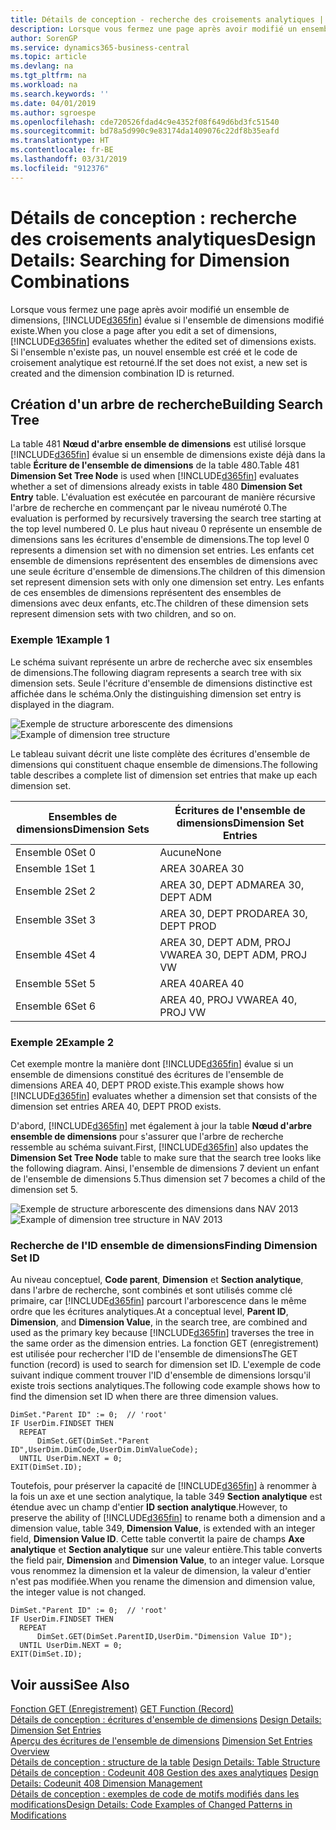 ```yaml
---
title: Détails de conception - recherche des croisements analytiques | Microsoft Docs
description: Lorsque vous fermez une page après avoir modifié un ensemble de dimensions, Business Central évalue si l'ensemble de dimensions modifié existe. Si l'ensemble n'existe pas, un nouvel ensemble est créé et le code de croisement analytique est retourné.
author: SorenGP
ms.service: dynamics365-business-central
ms.topic: article
ms.devlang: na
ms.tgt_pltfrm: na
ms.workload: na
ms.search.keywords: ''
ms.date: 04/01/2019
ms.author: sgroespe
ms.openlocfilehash: cde720526fdad4c9e4352f08f649d6bd3fc51540
ms.sourcegitcommit: bd78a5d990c9e83174da1409076c22df8b35eafd
ms.translationtype: HT
ms.contentlocale: fr-BE
ms.lasthandoff: 03/31/2019
ms.locfileid: "912376"
---
```

# <a name="design-details-searching-for-dimension-combinations"></a><span data-ttu-id="96fd9-104">Détails de conception : recherche des croisements analytiques</span><span class="sxs-lookup"><span data-stu-id="96fd9-104">Design Details: Searching for Dimension Combinations</span></span>
<span data-ttu-id="96fd9-105">Lorsque vous fermez une page après avoir modifié un ensemble de dimensions, [!INCLUDE[d365fin](includes/d365fin_md.md)] évalue si l'ensemble de dimensions modifié existe.</span><span class="sxs-lookup"><span data-stu-id="96fd9-105">When you close a page after you edit a set of dimensions, [!INCLUDE[d365fin](includes/d365fin_md.md)] evaluates whether the edited set of dimensions exists.</span></span> <span data-ttu-id="96fd9-106">Si l'ensemble n'existe pas, un nouvel ensemble est créé et le code de croisement analytique est retourné.</span><span class="sxs-lookup"><span data-stu-id="96fd9-106">If the set does not exist, a new set is created and the dimension combination ID is returned.</span></span>  

## <a name="building-search-tree"></a><span data-ttu-id="96fd9-107">Création d'un arbre de recherche</span><span class="sxs-lookup"><span data-stu-id="96fd9-107">Building Search Tree</span></span>  
 <span data-ttu-id="96fd9-108">La table 481 **Nœud d'arbre ensemble de dimensions** est utilisé lorsque [!INCLUDE[d365fin](includes/d365fin_md.md)] évalue si un ensemble de dimensions existe déjà dans la table **Écriture de l'ensemble de dimensions** de la table 480.</span><span class="sxs-lookup"><span data-stu-id="96fd9-108">Table 481 **Dimension Set Tree Node** is used when [!INCLUDE[d365fin](includes/d365fin_md.md)] evaluates whether a set of dimensions already exists in table 480 **Dimension Set Entry** table.</span></span> <span data-ttu-id="96fd9-109">L'évaluation est exécutée en parcourant de manière récursive l'arbre de recherche en commençant par le niveau numéroté 0.</span><span class="sxs-lookup"><span data-stu-id="96fd9-109">The evaluation is performed by recursively traversing the search tree starting at the top level numbered 0.</span></span> <span data-ttu-id="96fd9-110">Le plus haut niveau 0 représente un ensemble de dimensions sans les écritures d'ensemble de dimensions.</span><span class="sxs-lookup"><span data-stu-id="96fd9-110">The top level 0 represents a dimension set with no dimension set entries.</span></span> <span data-ttu-id="96fd9-111">Les enfants cet ensemble de dimensions représentent des ensembles de dimensions avec une seule écriture d'ensemble de dimensions.</span><span class="sxs-lookup"><span data-stu-id="96fd9-111">The children of this dimension set represent dimension sets with only one dimension set entry.</span></span> <span data-ttu-id="96fd9-112">Les enfants de ces ensembles de dimensions représentent des ensembles de dimensions avec deux enfants, etc.</span><span class="sxs-lookup"><span data-stu-id="96fd9-112">The children of these dimension sets represent dimension sets with two children, and so on.</span></span>  

### <a name="example-1"></a><span data-ttu-id="96fd9-113">Exemple 1</span><span class="sxs-lookup"><span data-stu-id="96fd9-113">Example 1</span></span>  
 <span data-ttu-id="96fd9-114">Le schéma suivant représente un arbre de recherche avec six ensembles de dimensions.</span><span class="sxs-lookup"><span data-stu-id="96fd9-114">The following diagram represents a search tree with six dimension sets.</span></span> <span data-ttu-id="96fd9-115">Seule l'écriture d'ensemble de dimensions distinctive est affichée dans le schéma.</span><span class="sxs-lookup"><span data-stu-id="96fd9-115">Only the distinguishing dimension set entry is displayed in the diagram.</span></span>  

 <span data-ttu-id="96fd9-116">![Exemple de structure arborescente des dimensions](media/nav2013_dimension_tree.png "Exemple de structure arborescente des dimensions")</span><span class="sxs-lookup"><span data-stu-id="96fd9-116">![Example of dimension tree structure](media/nav2013_dimension_tree.png "Example of dimension tree structure")</span></span>  

 <span data-ttu-id="96fd9-117">Le tableau suivant décrit une liste complète des écritures d'ensemble de dimensions qui constituent chaque ensemble de dimensions.</span><span class="sxs-lookup"><span data-stu-id="96fd9-117">The following table describes a complete list of dimension set entries that make up each dimension set.</span></span>  

|<span data-ttu-id="96fd9-118">Ensembles de dimensions</span><span class="sxs-lookup"><span data-stu-id="96fd9-118">Dimension Sets</span></span>|<span data-ttu-id="96fd9-119">Écritures de l'ensemble de dimensions</span><span class="sxs-lookup"><span data-stu-id="96fd9-119">Dimension Set Entries</span></span>|  
|--------------------|---------------------------|  
|<span data-ttu-id="96fd9-120">Ensemble 0</span><span class="sxs-lookup"><span data-stu-id="96fd9-120">Set 0</span></span>|<span data-ttu-id="96fd9-121">Aucune</span><span class="sxs-lookup"><span data-stu-id="96fd9-121">None</span></span>|  
|<span data-ttu-id="96fd9-122">Ensemble 1</span><span class="sxs-lookup"><span data-stu-id="96fd9-122">Set 1</span></span>|<span data-ttu-id="96fd9-123">AREA 30</span><span class="sxs-lookup"><span data-stu-id="96fd9-123">AREA 30</span></span>|  
|<span data-ttu-id="96fd9-124">Ensemble 2</span><span class="sxs-lookup"><span data-stu-id="96fd9-124">Set 2</span></span>|<span data-ttu-id="96fd9-125">AREA 30, DEPT ADM</span><span class="sxs-lookup"><span data-stu-id="96fd9-125">AREA 30, DEPT ADM</span></span>|  
|<span data-ttu-id="96fd9-126">Ensemble 3</span><span class="sxs-lookup"><span data-stu-id="96fd9-126">Set 3</span></span>|<span data-ttu-id="96fd9-127">AREA 30, DEPT PROD</span><span class="sxs-lookup"><span data-stu-id="96fd9-127">AREA 30, DEPT PROD</span></span>|  
|<span data-ttu-id="96fd9-128">Ensemble 4</span><span class="sxs-lookup"><span data-stu-id="96fd9-128">Set 4</span></span>|<span data-ttu-id="96fd9-129">AREA 30, DEPT ADM, PROJ VW</span><span class="sxs-lookup"><span data-stu-id="96fd9-129">AREA 30, DEPT ADM, PROJ VW</span></span>|  
|<span data-ttu-id="96fd9-130">Ensemble 5</span><span class="sxs-lookup"><span data-stu-id="96fd9-130">Set 5</span></span>|<span data-ttu-id="96fd9-131">AREA 40</span><span class="sxs-lookup"><span data-stu-id="96fd9-131">AREA 40</span></span>|  
|<span data-ttu-id="96fd9-132">Ensemble 6</span><span class="sxs-lookup"><span data-stu-id="96fd9-132">Set 6</span></span>|<span data-ttu-id="96fd9-133">AREA 40, PROJ VW</span><span class="sxs-lookup"><span data-stu-id="96fd9-133">AREA 40, PROJ VW</span></span>|  

### <a name="example-2"></a><span data-ttu-id="96fd9-134">Exemple 2</span><span class="sxs-lookup"><span data-stu-id="96fd9-134">Example 2</span></span>  
 <span data-ttu-id="96fd9-135">Cet exemple montre la manière dont [!INCLUDE[d365fin](includes/d365fin_md.md)] évalue si un ensemble de dimensions constitué des écritures de l'ensemble de dimensions AREA 40, DEPT PROD existe.</span><span class="sxs-lookup"><span data-stu-id="96fd9-135">This example shows how [!INCLUDE[d365fin](includes/d365fin_md.md)] evaluates whether a dimension set that consists of the dimension set entries AREA 40, DEPT PROD exists.</span></span>  

 <span data-ttu-id="96fd9-136">D'abord, [!INCLUDE[d365fin](includes/d365fin_md.md)] met également à jour la table **Nœud d'arbre ensemble de dimensions** pour s'assurer que l'arbre de recherche ressemble au schéma suivant.</span><span class="sxs-lookup"><span data-stu-id="96fd9-136">First, [!INCLUDE[d365fin](includes/d365fin_md.md)] also updates the **Dimension Set Tree Node** table to make sure that the search tree looks like the following diagram.</span></span> <span data-ttu-id="96fd9-137">Ainsi, l'ensemble de dimensions 7 devient un enfant de l'ensemble de dimensions 5.</span><span class="sxs-lookup"><span data-stu-id="96fd9-137">Thus dimension set 7 becomes a child of the dimension set 5.</span></span>  

 <span data-ttu-id="96fd9-138">![Exemple de structure arborescente des dimensions dans NAV 2013](media/nav2013_dimension_tree_example2.png "Exemple de structure arborescente des dimensions dans NAV 2013")</span><span class="sxs-lookup"><span data-stu-id="96fd9-138">![Example of dimension tree structure in NAV 2013](media/nav2013_dimension_tree_example2.png "Example of dimension tree structure in NAV 2013")</span></span>  

### <a name="finding-dimension-set-id"></a><span data-ttu-id="96fd9-139">Recherche de l'ID ensemble de dimensions</span><span class="sxs-lookup"><span data-stu-id="96fd9-139">Finding Dimension Set ID</span></span>  
 <span data-ttu-id="96fd9-140">Au niveau conceptuel, **Code parent**, **Dimension** et **Section analytique**, dans l'arbre de recherche, sont combinés et sont utilisés comme clé primaire, car [!INCLUDE[d365fin](includes/d365fin_md.md)] parcourt l'arborescence dans le même ordre que les écritures analytiques.</span><span class="sxs-lookup"><span data-stu-id="96fd9-140">At a conceptual level, **Parent ID**, **Dimension**, and **Dimension Value**, in the search tree, are combined and used as the primary key because [!INCLUDE[d365fin](includes/d365fin_md.md)] traverses the tree in the same order as the dimension entries.</span></span> <span data-ttu-id="96fd9-141">La fonction GET (enregistrement) est utilisée pour rechercher l'ID de l'ensemble de dimensions</span><span class="sxs-lookup"><span data-stu-id="96fd9-141">The GET function (record) is used to search for dimension set ID.</span></span> <span data-ttu-id="96fd9-142">L'exemple de code suivant indique comment trouver l'ID d'ensemble de dimensions lorsqu'il existe trois sections analytiques.</span><span class="sxs-lookup"><span data-stu-id="96fd9-142">The following code example shows how to find the dimension set ID when there are three dimension values.</span></span>  

```  
DimSet."Parent ID" := 0;  // 'root'  
IF UserDim.FINDSET THEN  
  REPEAT  
      DimSet.GET(DimSet."Parent ID",UserDim.DimCode,UserDim.DimValueCode);  
  UNTIL UserDim.NEXT = 0;  
EXIT(DimSet.ID);  

```  

<span data-ttu-id="96fd9-143">Toutefois, pour préserver la capacité de [!INCLUDE[d365fin](includes/d365fin_md.md)] à renommer à la fois un axe et une section analytique, la table 349 **Section analytique** est étendue avec un champ d'entier **ID section analytique**.</span><span class="sxs-lookup"><span data-stu-id="96fd9-143">However, to preserve the ability of [!INCLUDE[d365fin](includes/d365fin_md.md)] to rename both a dimension and a dimension value, table 349, **Dimension Value**, is extended with an integer field, **Dimension Value ID**.</span></span> <span data-ttu-id="96fd9-144">Cette table convertit la paire de champs **Axe analytique** et **Section analytique** sur une valeur entière.</span><span class="sxs-lookup"><span data-stu-id="96fd9-144">This table converts the field pair, **Dimension** and **Dimension Value**, to an integer value.</span></span> <span data-ttu-id="96fd9-145">Lorsque vous renommez la dimension et la valeur de dimension, la valeur d'entier n'est pas modifiée.</span><span class="sxs-lookup"><span data-stu-id="96fd9-145">When you rename the dimension and dimension value, the integer value is not changed.</span></span>  

```  
DimSet."Parent ID" := 0;  // 'root'  
IF UserDim.FINDSET THEN  
  REPEAT  
      DimSet.GET(DimSet.ParentID,UserDim."Dimension Value ID");  
  UNTIL UserDim.NEXT = 0;  
EXIT(DimSet.ID);  

```  

## <a name="see-also"></a><span data-ttu-id="96fd9-146">Voir aussi</span><span class="sxs-lookup"><span data-stu-id="96fd9-146">See Also</span></span>  
 <span data-ttu-id="96fd9-147">[Fonction GET (Enregistrement)](/dynamics-nav/GET-Function--Record-)  </span><span class="sxs-lookup"><span data-stu-id="96fd9-147">[GET Function (Record)](/dynamics-nav/GET-Function--Record-)  </span></span>  
 <span data-ttu-id="96fd9-148">[Détails de conception : écritures d'ensemble de dimensions](design-details-dimension-set-entries.md) </span><span class="sxs-lookup"><span data-stu-id="96fd9-148">[Design Details: Dimension Set Entries](design-details-dimension-set-entries.md) </span></span>  
 <span data-ttu-id="96fd9-149">[Aperçu des écritures de l'ensemble de dimensions](design-details-dimension-set-entries-overview.md) </span><span class="sxs-lookup"><span data-stu-id="96fd9-149">[Dimension Set Entries Overview](design-details-dimension-set-entries-overview.md) </span></span>  
 <span data-ttu-id="96fd9-150">[Détails de conception : structure de la table](design-details-table-structure.md) </span><span class="sxs-lookup"><span data-stu-id="96fd9-150">[Design Details: Table Structure](design-details-table-structure.md) </span></span>  
 <span data-ttu-id="96fd9-151">[Détails de conception : Codeunit 408 Gestion des axes analytiques](design-details-codeunit-408-dimension-management.md) </span><span class="sxs-lookup"><span data-stu-id="96fd9-151">[Design Details: Codeunit 408 Dimension Management](design-details-codeunit-408-dimension-management.md) </span></span>  
 [<span data-ttu-id="96fd9-152">Détails de conception : exemples de code de motifs modifiés dans les modifications</span><span class="sxs-lookup"><span data-stu-id="96fd9-152">Design Details: Code Examples of Changed Patterns in Modifications</span></span>](design-details-code-examples-of-changed-patterns-in-modifications.md)
